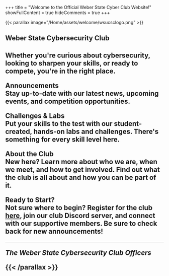 +++
title = "Welcome to the Official Weber State Cyber Club Website!"
showFullContent = true
hideComments = true
+++

{{< parallax image="/Home/assets/welcome/wsucsclogo.png" >}}

<h2>Weber State Cybersecurity Club<h2>

Whether you're curious about cybersecurity, looking to sharpen your skills, or ready to compete, you're in the right place.

**<i class="fas fa-bullhorn"></i> Announcements**  
Stay up-to-date with our latest news, upcoming events, and competition opportunities.

**<i class="fa-solid fa-bullseye"></i> Challenges & Labs**  
Put your skills to the test with our student-created, hands-on labs and challenges. There's something for every skill level here.

**<i class="fas fa-info-circle"></i> About the Club**  
New here? Learn more about who we are, when we meet, and how to get involved. Find out what the club is all about and how you can be part of it.

**<i class="fas fa-rocket"></i> Ready to Start?**  
Not sure where to begin? Register for the club [here](https://weberorgs.dserec.com/online/clubsports), join our club Discord server, and connect with our supportive members. Be sure to check back for new announcements!

---

_The Weber State Cybersecurity Club Officers_

<i class="fa-solid fa-user-secret"></i><i class="fa-solid fa-user-secret"></i><i class="fa-solid fa-user-secret"></i><i class="fa-solid fa-user-secret"></i>

{{< /parallax >}}

</div>
